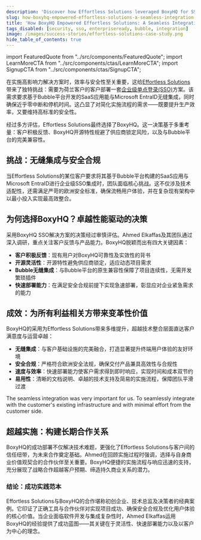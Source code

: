 ```yaml
---
description: 'Discover how Effortless Solutions leveraged BoxyHQ for SSO, achieving seamless integration and enhancing security in this compelling success story.'
slug: how-boxyhq-empowered-effortless-solutions-a-seamless-integration-success-story
title: 'How BoxyHQ Empowered Effortless Solutions: A Seamless Integration Success Story'
tags_disabled: [security, sso, enterpriseready, bubble, integration]
image: /images/success-stories/effortless-solutions-case-study.png
hide_table_of_contents: true
---
```


import FeaturedQuote from "../src/components/FeaturedQuote";
import LearnMoreCTA from "../src/components/ctas/LearnMoreCTA";
import SignupCTA from "../src/components/ctas/SignupCTA";

在实施高影响力解决方案时，效率与安全性至关重要，这给[Effortless Solutions](https://effortlesssolutions.fr)带来了独特挑战：需要为荷兰客户的客户部署一套[企业级单点登录(SSO)](/enterprise-sso)方案。该需求要求基于Bubble平台开发的SaaS应用能与Microsoft EntraID无缝集成，同时确保近乎零中断和停机时间。这凸显了对简化实施流程的需求——既要提升生产效率，又要维持高标准的安全性。

经过多方评估，Effortless Solutions最终选择了BoxyHQ。这一决策基于多重考量：客户积极反馈、BoxyHQ开源特性规避了供应商锁定风险，以及与Bubble平台的完美兼容性。

## 挑战：无缝集成与安全合规

当Effortless Solutions的某位客户要求将其基于Bubble平台构建的SaaS应用与Microsoft EntraID进行企业级SSO集成时，团队面临核心挑战。这不仅涉及技术适配性，还需满足严苛的欧洲安全标准，确保流畅用户体验，并在复杂现有架构中以最小投入实现最高效整合。

## 为何选择BoxyHQ？卓越性能驱动的决策

采用BoxyHQ SSO解决方案的决策经过审慎评估。Ahmed Elkaffas及其团队通过深入调研，重点关注客户反馈与产品能力。BoxyHQ脱颖而出有四大关键因素：

- **客户积极反馈**：现有用户对BoxyHQ可靠性及实效性的背书
- **开源灵活性**：开源特性避免供应商锁定，适应动态项目需求
- **Bubble无缝集成**：与Bubble平台的原生兼容性保障了项目连续性，无需开发繁琐插件
- **快速部署能力**：在满足安全合规前提下实现急速部署，彰显应对企业紧急需求的能力

<SignupCTA campaign="success-story-effortless-solutions" />

## 成效：为所有利益相关方带来变革性价值

BoxyHQ的采用为Effortless Solutions带来多维提升，超越技术整合层面直达客户满意度与运营卓越：

- **无缝集成**：与客户基础设施的完美融合，打造显著提升终端用户体验的友好环境
- **安全合规**：严格符合欧洲安全法规，确保交付产品兼具高效性与合规性
- **速度与效率**：快速部署能力使客户需求得到即时响应，实现时间和成本双节约
- **易用性**：清晰的文档说明、卓越的技术支持及简易的实施流程，保障团队平滑过渡

<FeaturedQuote personName="Ahmed Elkaffas" personRole="Founder - Effortless Solutions" pictureSrc="/images/success-stories/ahmed-effortless-solutions">
 The seamless integration was very important for us. To seamlessly integrate with the customer's existing infrastructure and with minimal effort from the customer side.
</FeaturedQuote>

## 超越实施：构建长期合作关系

BoxyHQ的成功部署不仅解决技术难题，更强化了Effortless Solutions与客户间的信任纽带，为未来合作奠定基础。Ahmed在回顾实施过程时强调，选择与自身商业价值观契合的合作伙伴至关重要。BoxyHQ便捷的实施流程与响应迅速的支持，充分展现了战略合作超越客户预期、缔造持久商业关系的潜力。

### 结论：成功实践范本

Effortless Solutions与BoxyHQ的合作堪称初创企业、技术总监及决策者的经典案例。它印证了正确工具与合作伙伴对实现项目成功、确保安全合规及优化用户体验的核心价值。当企业面临软件开发与集成复杂性时，Ahmed Elkaffas运用BoxyHQ的经验提供了成功蓝图——其关键在于灵活性、快速部署能力以及以客户为中心的理念。

<LearnMoreCTA label="Read the interview with Effortless Solutions" newWindow={false} url="/blog/how-effortless-solutions-managed-multi-tiered-client-needs-with-boxyhq-sso" />